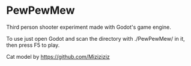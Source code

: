 # PewPewMew
Third person shooter experiment made with Godot's game engine.

To use just open Godot and scan the directory with ./PewPewMew/ in it, then press F5 to play.

Cat model by https://github.com/Miziziziz
